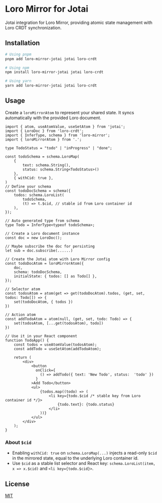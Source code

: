 # Loro Mirror for Jotai

Jotai integration for Loro Mirror, providing atomic state management with Loro CRDT synchronization. 

## Installation

```bash
# Using pnpm
pnpm add loro-mirror-jotai jotai loro-crdt

# Using npm
npm install loro-mirror-jotai jotai loro-crdt

# Using yarn
yarn add loro-mirror-jotai jotai loro-crdt
```

## Usage

Create a `loroMirrorAtom` to represent your shared state. It syncs automatically with the provided Loro document.

```tsx
import { atom, useAtomValue, useSetAtom } from 'jotai';
import { LoroDoc } from 'loro-crdt';
import { InferType, schema } from 'loro-mirror';
import { loroMirrorAtom } from '.';

type TodoStatus = "todo" | "inProgress" | "done";

const todoSchema = schema.LoroMap(
    {
        text: schema.String(),
        status: schema.String<TodoStatus>()
    },
    { withCid: true },
)
// Define your schema
const todoDocSchema = schema({
    todos: schema.LoroList(
        todoSchema,
        (t) => t.$cid, // stable id from Loro container id
    ),
});

// Auto generated type from schema
type Todo = InferType<typeof todoSchema>;

// Create a Loro document instance
const doc = new LoroDoc();

// Maybe subscribe the doc for persisting
let sub = doc.subscribe(......)

// Create the Jotai atom with Loro Mirror config
const todoDocAtom = loroMirrorAtom({
    doc,
    schema: todoDocSchema,
    initialState: { todos: [] as Todo[] },
});

// Selector atom
const todosAtom = atom(get => get(todoDocAtom).todos, (get, set, todos: Todo[]) => {
    set(todoDocAtom, { todos })
})

// Action atom
const addTodoAtom = atom(null, (get, set, todo: Todo) => {
    set(todosAtom, [...get(todosAtom), todo])
})

// Use it in your React component
function TodoApp() {
    const todos = useAtomValue(todosAtom);
    const addTodo = useSetAtom(addTodoAtom);

    return (
        <div>
            <button 
              onClick={
                () => addTodo({ text: 'New Todo', status:  'todo' })
              }
            >Add Todo</button>
            <ul>
                {todos.map((todo) => (
                    <li key={todo.$cid /* stable key from Loro container id */}>
                        {todo.text}: {todo.status}
                    </li>
                ))}
            </ul>
        </div>
    );
}
```

### About `$cid`

- Enabling `withCid: true` on `schema.LoroMap(...)` injects a read-only `$cid` in the mirrored state, equal to the underlying Loro container id.
- Use `$cid` as a stable list selector and React key: `schema.LoroList(item, x => x.$cid)` and `<li key={todo.$cid}>`.

## License

[MIT](./LICENSE)
